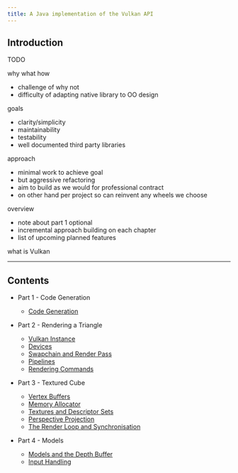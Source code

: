 ```yaml
---
title: A Java implementation of the Vulkan API
---
```


## Introduction

TODO

why
what 
how

- challenge of why not
- difficulty of adapting native library to OO design

goals
- clarity/simplicity
- maintainability
- testability
- well documented third party libraries

approach
- minimal work to achieve goal
- but aggressive refactoring
- aim to build as we would for professional contract
- on other hand per project so can reinvent any wheels we choose

overview
- note about part 1 optional
- incremental approach building on each chapter
- list of upcoming planned features

what is Vulkan

---

## Contents

- Part 1 - Code Generation
    - [Code Generation](blog/part-1-generation/generation)


- Part 2 - Rendering a Triangle
    - [Vulkan Instance](blog/part-2-triangle/instance)
    - [Devices](blog/part-2-triangle/devices)
    - [Swapchain and Render Pass](blog/part-2-triangle/swapchain)
    - [Pipelines](blog/part-2-triangle/pipeline)
    - [Rendering Commands](blog/part-2-triangle/commands)

- Part 3 - Textured Cube
    - [Vertex Buffers](blog/part-3-cube/vertex-buffers)
    - [Memory Allocator](blog/part-3-cube/memory-allocator)
    - [Textures and Descriptor Sets](blog/part-3-cube/textures)
    - [Perspective Projection](blog/part-3-cube/perspective)
    - [The Render Loop and Synchronisation](blog/part-3-cube/sync)
   
   
- Part 4 - Models
    - [Models and the Depth Buffer](blog/part-4-models/model-loader)
    - [Input Handling](blog/part-4-models/input-handling)
    
